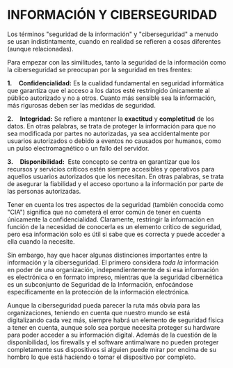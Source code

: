 # INFORMACIÓN Y CIBERSEGURIDAD

Los términos "seguridad de la información" y "ciberseguridad" a menudo se usan indistintamente, cuando en realidad se refieren a cosas diferentes (aunque relacionadas).

Para empezar con las similitudes, tanto la seguridad de la información como la ciberseguridad se preocupan por la seguridad en tres frentes:

**1.**    **Confidencialidad:** Es la cualidad fundamental en seguridad informática que garantiza que el acceso a los datos esté restringido únicamente al público autorizado y no a otros. Cuanto más sensible sea la información, más rigurosas deben ser las medidas de seguridad.

**2.**    **Integridad:** Se refiere a mantener la **exactitud** y **completitud** de los datos. En otras palabras, se trata de proteger la información para que no sea modificada por partes no autorizadas, ya sea accidentalmente por usuarios autorizados o debido a eventos no causados por humanos, como un pulso electromagnético o un fallo del servidor.

**3.**    **Disponibilidad:**  Este concepto se centra en garantizar que los recursos y servicios críticos estén siempre accesibles y operativos para aquellos usuarios autorizados que los necesitan. En otras palabras, se trata de asegurar la fiabilidad y el acceso oportuno a la información por parte de las personas autorizadas.

Tener en cuenta los tres aspectos de la seguridad (también conocida como "CIA") significa que no cometerá el error común de tener en cuenta únicamente la confidencialidad. Claramente, restringir la información en función de la necesidad de conocerla es un elemento crítico de seguridad, pero esa información solo es útil si sabe que es correcta y puede acceder a ella cuando la necesite.

Sin embargo, hay que hacer algunas distinciones importantes entre la información y la ciberseguridad. El primero considera _toda la_ información en poder de una organización, independientemente de si esa información es electrónica o en formato impreso, mientras que la seguridad cibernética es un subconjunto de Seguridad de la Información, enfocándose específicamente en la protección de la información electrónica.

Aunque la ciberseguridad pueda parecer la ruta más obvia para las organizaciones, teniendo en cuenta que nuestro mundo se está digitalizando cada vez más, siempre habrá un elemento de seguridad física a tener en cuenta, aunque solo sea porque necesita proteger su hardware para poder acceder a su información digital. Además de la cuestión de la disponibilidad, los firewalls y el software antimalware no pueden proteger completamente sus dispositivos si alguien puede mirar por encima de su hombro lo que está haciendo o tomar el dispositivo por completo.

